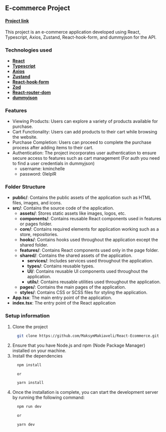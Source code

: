 ## E-commerce Project

#### [Project link](https://ecommerce-project-makiaveli.netlify.app/auth/signin)

This project is an e-commerce application developed using React, Typescript,
Axios, Zustand, React-hook-form, and dummyjson for the API.

### Technologies used

- [**React**](https://uk.legacy.reactjs.org/)
- [**Typescript**](https://www.typescriptlang.org/)
- [**Axios**](https://axios-http.com/ru/docs/intro)
- [**Zustand**](https://zustand-demo.pmnd.rs/)
- [**React-hook-form**](https://react-hook-form.com/)
- [**Zod**](https://github.com/colinhacks/zod)
- [**React-router-dom**](https://reactrouter.com/en/main)
- [**dummyjson**](https://dummyjson.com/)

### Features

- Viewing Products: Users can explore a variety of products available for
  purchase.
- Cart Functionality: Users can add products to their cart while browsing the
  website.
- Purchase Completion: Users can proceed to complete the purchase process after
  adding items to their cart.
- Authentication: The project incorporates user authentication to ensure secure
  access to features such as cart management (For auth you need to find a user
  credentials in dummyjson)
    - username: kminchelle
    - password: 0lelplR

### Folder Structure

- **public/**: Contains the public assets of the application such as HTML files,
  images, and icons.
- **src/**: Contains the source code of the application.
    - **assets/**: Stores static assets like images, logos, etc.
    - **components/**: Contains reusable React components used in features or
      pages folder.
    - **core/**: Contains required elements for application working such as a
      store, repositories.
    - **hooks/**: Contains hooks used throughout the application except the
      shared folder.
    - **features/**: Contains React components used only in the page folder.
    - **shared/**: Contains the shared assets of the application.
        - **services/**: Includes services used throughout the application.
        - **types/**: Contains reusable types.
        - **UI/**: Contains reusable UI components used throughout the
          application.
        - **utils/**: Contains reusable utilities used throughout the
          application.
    - **pages/**: Contains the main pages of the application.
    - **styles/**: Contains CSS or SCSS files for styling the application.
- **App.tsx**: The main entry point of the application.
- **index.tsx**: The entry point of the React application

### Setup information

1. Clone the project
    ```bash
      git clone https://github.com/MaksymMakiaveli/React-Ecommerce.git
    ```
2. Ensure that you have Node.js and npm (Node Package Manager) installed on your
   machine.
3. Install the dependencies
    ```bash
      npm install
   
      or
   
      yarn install
    ```
4. Once the installation is complete, you can start the development server
   by running the following command:
    ```bash
      npm run dev
   
      or
   
      yarn dev
    ```

